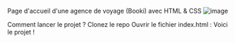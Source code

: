 Page d'accueil d'une agence de voyage (Booki) avec HTML & CSS
![image](![image](https://github.com/cl201ficelle/Booki_Chedhomme_Melanie/assets/139238877/e825b865-a1c5-44c2-a7a1-4851e94b6261)
)


Comment lancer le projet ?
Clonez le repo
Ouvrir le fichier index.html : Voici le projet !







